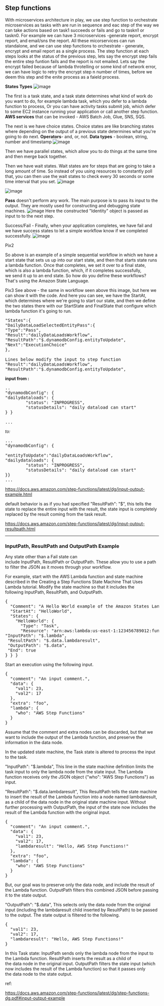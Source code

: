 ## Step functions
With microservices architecture in play, we use step function to orchestrate microservices as tasks with are run in sequence and eac step of the way we can take actions based on task1 succeeds or fails and go to taskn1 or taskn0. For example we can have 3 microservices -generate report, encrypt report, and email/sns the report. All these micorservices can run standalone, and we can use step functions to orchestrate - generate, encrypt and email report as a single process. The step function at each steps looks at the status of the previous step, lets say the encrypt step fails the entire step funtion fails and the report is not emailed. Lets say the encrypt failed because of lambda throtelling or some kind of network error, we can have logic to retry the encrypt step n number of times, before we deem this step and the enite process as a faield process.

**States Types**
![image](https://user-images.githubusercontent.com/52529498/163674993-2b4ed59a-23cd-4350-9c6c-aa1e356fdf41.png)

The first is a task state, and a task state determines what kind of work do you want to do, for example lambda task, which you defer to a lambda function to process, Or you can have activity tasks submit job, which defer to some EC2 instance running your application or call another step function. **AWS services** that can be invoked - AWS Batch Job, Glue, SNS, SQS.

The next is we have choice states. Choice states are like branching states where depending on the output of a previous state determines what you're going to do next. **Operators**- and, or, not. **Data types** - boolean, string, number and timestamp
![image](https://user-images.githubusercontent.com/52529498/163675315-a415cd3d-ac40-49e9-ae93-451523cadc2a.png)


Then we have parallel states, which allow you to do things at the same time and then merge back together.

Then we have wait states. Wait states are for steps that are going to take a long amount of time. So instead of you using resources to constantly poll that, you can then use the wait states to check every 30 seconds or some time interval that you set.
![image](https://user-images.githubusercontent.com/52529498/163675420-f52f8a3c-b7ab-45c2-a97f-241b5b40f446.png)

![image](https://user-images.githubusercontent.com/52529498/163675455-5d624ad8-0b0d-41f3-b138-0a79c87fdb70.png)

**Pass** doesn't perform any work. The main purpose is to pass its input to the output. They are mostly used for constructing and debugging state machines.
![image](https://user-images.githubusercontent.com/52529498/163675632-1853f5ba-b91c-4d40-ac12-fb029525d50e.png)
Here the constructed "Identity" object is passed as input to to the next step.

Success/Fail - Finally, when your application completes, we have fail and we have success states to let a simple workflow know if we completed successfully.
![image](https://user-images.githubusercontent.com/52529498/163675737-2ae56945-644f-41c5-bd83-360f5e9d6623.png)

Pix2

So above is an example of a simple sequential workflow in which we have a start state that sets us up into our start state, and then that starts state runs a lambda function. Once that completes, we set it over to a final state, which is also a lambda function, which,
if it completes successfully, we send it up to an end state. So how do you define these workflows? That's using the Amazon State Language.


Pix3
See above - the same in workflow seen above this image, but here we can show it with the code. And here you can see, we have the StartAt, which determines where we're going to start our state, and then we define the two states there with our StartState and FinalState that configure which lambda function it's going to run. 

<pre>
"States":{
"DailyDataLoadSelectedEntityPass":{
"Type":"Pass",
"Result":"dailyDataLoadsWorkflow",
"ResultPath":"$.dynamodbConfig.entityToUpdate",
"Next":"ExecutionChoice"
},

Lines below modify the input to step function
"Result":"dailyDataLoadsWorkflow",
"ResultPath":"$.dynamodbConfig.entityToUpdate",
</pre>
**input from :**

<pre>
..
"dynamodbConfig": {
"dailydataloads": {
        "status": "INPROGRESS",
        "statusDetails": "daily dataload can start"
} }

...
</pre>
*to:*
<pre>
...
"dynamodbConfig": {

"entityToUpdate":"dailyDataLoadsWorkflow",
"dailydataloads": {
        "status": "INPROGRESS",
        "statusDetails": "daily dataload can start"
}}
...
</pre>


https://docs.aws.amazon.com/step-functions/latest/dg/input-output-example.html


default behavior is as if you had specified "ResultPath": "$", this tells the state to replace the entire input with the result, the state input is completely replaced by the result coming from the task result.

https://docs.aws.amazon.com/step-functions/latest/dg/input-output-resultpath.html

------------------------------------------------------------------------------------------------------------------------------------------------------------------------------------------------------------------------------------------------------------------------------------------

### InputPath, ResultPath and OutputPath Example
Any state other than a Fail state can include InputPath, ResultPath or OutputPath. These allow you to use a path to filter the JSON as it moves through your workflow.

For example, start with the AWS Lambda function and state machine described in the Creating a Step Functions State Machine That Uses Lambda tutorial. Modify the state machine so that it includes the following InputPath, ResultPath, and OutputPath.
<pre>
{
  "Comment": "A Hello World example of the Amazon States Language using an AWS Lambda function",
  "StartAt": "HelloWorld",
  "States": {
    "HelloWorld": {
      "Type": "Task",
      "Resource": "arn:aws:lambda:us-east-1:123456789012:function:HelloFunction",
"InputPath": "$.lambda",
 "ResultPath": "$.data.lambdaresult",
 "OutputPath": "$.data", 
 "End": true 
} } }
</pre>
Start an execution using the following input.
<pre>
{
  "comment": "An input comment.",
  "data": {
    "val1": 23,
    "val2": 17
  },
  "extra": "foo",
  "lambda": {
    "who": "AWS Step Functions"
  }
}
</pre>        
Assume that the comment and extra nodes can be discarded, but that we want to include the output of the Lambda function, and preserve the information in the data node.

In the updated state machine, the Task state is altered to process the input to the task.

"InputPath": "$.lambda",
This line in the state machine definition limits the task input to only the lambda node from the state input. The Lambda function receives only the JSON object {"who": "AWS Step Functions"} as input.

"ResultPath": "$.data.lambdaresult",
This ResultPath tells the state machine to insert the result of the Lambda function into a node named lambdaresult, as a child of the data node in the original state machine input. Without further processing with OutputPath, the input of the state now includes the result of the Lambda function with the original input.
<pre>
{
  "comment": "An input comment.",
  "data": {
    "val1": 23,
    "val2": 17,
    "lambdaresult": "Hello, AWS Step Functions!"
  },
  "extra": "foo",
  "lambda": {
    "who": "AWS Step Functions"
  }
}
</pre>
But, our goal was to preserve only the data node, and include the result of the Lambda function. OutputPath filters this combined JSON before passing it to the state output.

"OutputPath": "$.data",
This selects only the data node from the original input (including the lambdaresult child inserted by ResultPath) to be passed to the output. The state output is filtered to the following.
<pre>
{
  "val1": 23,
  "val2": 17,
  "lambdaresult": "Hello, AWS Step Functions!"
}
</pre>
In this Task state:
InputPath sends only the lambda node from the input to the Lambda function.
ResultPath inserts the result as a child of the data node in the original input.
OutputPath filters the state input (which now includes the result of the Lambda function) so that it passes only the data node to the state output.

ref:

https://docs.aws.amazon.com/step-functions/latest/dg/step-functions-dg.pdf#input-output-example
